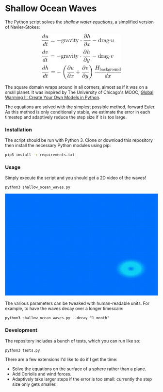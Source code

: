 # Shallow Ocean Waves

The Python script solves the _shallow water equations_, a simplified version of Navier-Stokes:

<p align="center"><img src="images/shallow_water_equations.gif" height="150px"></p>

The square domain wraps around in all corners, almost as if it was on a small planet. It was inspired by The University of Chicago's MOOC, [Global Warming II: Create Your Own Models in Python](https://www.coursera.org/learn/global-warming-model).

The equations are solved with the simplest possible method, forward Euler. As this method is only conditionally stable, we estimate the error in each timestep and adaptively reduce the step size if it is too large.

### Installation

The script should be run with Python 3. Clone or download this repository then install the necessary Python modules using pip:

```bash
pip3 install -r requirements.txt
```

### Usage

Simply execute the script and you should get a 2D video of the waves!

```
python3 shallow_ocean_waves.py
```

<p align="center"><img src="images/example_simulation.gif"></p>

The various parameters can be tweaked with human-readable units. For example, to have the waves decay over a longer timescale:

```
python3 shallow_ocean_waves.py --decay "1 month"
```

### Development

The repository includes a bunch of tests, which you can run like so:

```
python3 tests.py
```

There are a few extensions I'd like to do if I get the time:

 * Solve the equations on the surface of a sphere rather than a plane.
 * Add Coriolis and wind forces.
 * Adaptively take larger steps if the error is too small: currently the step size only gets smaller.

